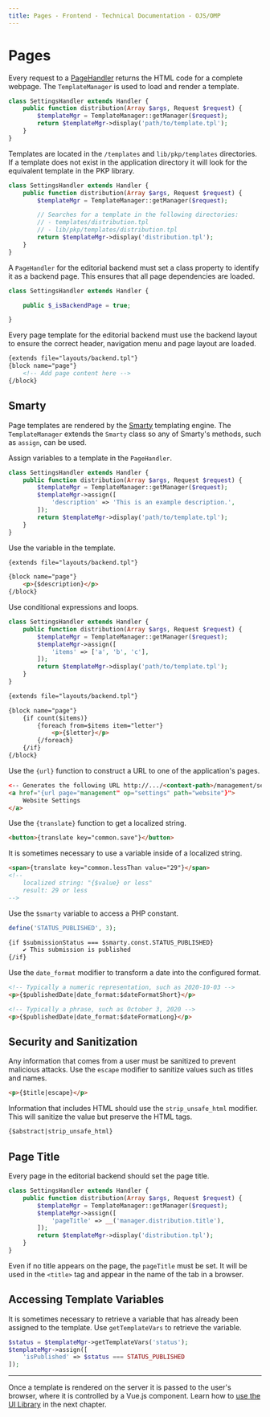 ```yaml
---
title: Pages - Frontend - Technical Documentation - OJS/OMP
---
```


# Pages

Every request to a [PageHandler](./architecture-handlers#page-handlers) returns the HTML code for a complete webpage. The `TemplateManager` is used to load and render a template.

```php
class SettingsHandler extends Handler {
    public function distribution(Array $args, Request $request) {
        $templateMgr = TemplateManager::getManager($request);
        return $templateMgr->display('path/to/template.tpl');
    }
}
```

Templates are located in the `/templates` and `lib/pkp/templates` directories. If a template does not exist in the application directory it will look for the equivalent template in the PKP library.

```php
class SettingsHandler extends Handler {
    public function distribution(Array $args, Request $request) {
        $templateMgr = TemplateManager::getManager($request);

        // Searches for a template in the following directories:
        // - templates/distribution.tpl
        // - lib/pkp/templates/distribution.tpl
        return $templateMgr->display('distribution.tpl');
    }
}
```

A `PageHandler` for the editorial backend must set a class property to identify it as a backend page. This ensures that all page dependencies are loaded.


```php
class SettingsHandler extends Handler {

    public $_isBackendPage = true;

}
```

Every page template for the editorial backend must use the backend layout to ensure the correct header, navigation menu and page layout are loaded.

```html
{extends file="layouts/backend.tpl"}
{block name="page"}
    <!-- Add page content here -->
{/block}
```

## Smarty

Page templates are rendered by the [Smarty](https://www.smarty.net/) templating engine. The `TemplateManager` extends the `Smarty` class so any of Smarty's methods, such as `assign`, can be used.

Assign variables to a template in the `PageHandler`.

```php
class SettingsHandler extends Handler {
    public function distribution(Array $args, Request $request) {
        $templateMgr = TemplateManager::getManager($request);
        $templateMgr->assign([
            'description' => 'This is an example description.',
        ]);
        return $templateMgr->display('path/to/template.tpl');
    }
}
```

Use the variable in the template.

```html
{extends file="layouts/backend.tpl"}

{block name="page"}
    <p>{$description}</p>
{/block}
```

Use conditional expressions and loops.

```php
class SettingsHandler extends Handler {
    public function distribution(Array $args, Request $request) {
        $templateMgr = TemplateManager::getManager($request);
        $templateMgr->assign([
            'items' => ['a', 'b', 'c'],
        ]);
        return $templateMgr->display('path/to/template.tpl');
    }
}
```

```html
{extends file="layouts/backend.tpl"}

{block name="page"}
    {if count($items)}
        {foreach from=$items item="letter"}
            <p>{$letter}</p>
        {/foreach}
    {/if}
{/block}
```

Use the `{url}` function to construct a URL to one of the application's pages.

```html
<-- Generates the following URL http://.../<context-path>/management/settings/website -->
<a href="{url page="management" op="settings" path="website"}">
    Website Settings
</a>
```

Use the `{translate}` function to get a localized string.

```html
<button>{translate key="common.save"}</button>
```

It is sometimes necessary to use a variable inside of a localized string.

```html
<span>{translate key="common.lessThan value="29"}</span>
<!--
    localized string: "{$value} or less"
    result: 29 or less
-->
```

Use the `$smarty` variable to access a PHP constant.

```php
define('STATUS_PUBLISHED', 3);
```
```html
{if $submissionStatus === $smarty.const.STATUS_PUBLISHED}
    ✔ This submission is published
{/if}
```

Use the `date_format` modifier to transform a date into the configured format.

```html
<!-- Typically a numeric representation, such as 2020-10-03 -->
<p>{$publishedDate|date_format:$dateFormatShort}</p>

<!-- Typically a phrase, such as October 3, 2020 -->
<p>{$publishedDate|date_format:$dateFormatLong}</p>
```

## Security and Sanitization

Any information that comes from a user must be sanitized to prevent malicious attacks. Use the `escape` modifier to sanitize values such as titles and names.

```html
<p>{$title|escape}</p>
```

Information that includes HTML should use the `strip_unsafe_html` modifier. This will sanitize the value but preserve the HTML tags.

```html
{$abstract|strip_unsafe_html}
```

## Page Title

Every page in the editorial backend should set the page title.

```php
class SettingsHandler extends Handler {
    public function distribution(Array $args, Request $request) {
        $templateMgr = TemplateManager::getManager($request);
        $templateMgr->assign([
            'pageTitle' => __('manager.distribution.title'),
        ]);
        return $templateMgr->display('distribution.tpl');
    }
}
```

Even if no title appears on the page, the `pageTitle` must be set. It will be used in the `<title>` tag and appear in the name of the tab in a browser.

## Accessing Template Variables

It is sometimes necessary to retrieve a variable that has already been assigned to the template. Use `getTemplateVars` to retrieve the variable.

```php
$status = $templateMgr->getTemplateVars('status');
$templateMgr->assign([
    'isPublished' => $status === STATUS_PUBLISHED
]);
```

---

Once a template is rendered on the server it is passed to the user's browser, where it is controlled by a Vue.js component. Learn how to [use the UI Library](./frontend-ui-library) in the next chapter.
